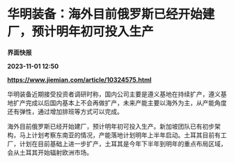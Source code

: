 # 华明装备：海外目前俄罗斯已经开始建厂，预计明年初可投入生产
**界面快报**

**2023-11-01 12:50**

**https://www.jiemian.com/article/10324575.html**

华明装备近期接受投资者调研时称，国内公司主要是遵义基地在持续扩产，遵义基地扩产完成以后国内基本上不会再做扩产，未来产能主要以海外为主，从产能角度还有弹性，通过增加排班等方式可以完成。

海外目前俄罗斯已经开始建厂，预计明年初可投入生产。新加坡团队已有初步架构，马上计划考察东南亚的情况，产能落地计划明年上半年启动。土耳其目前有工厂，计划在目前基础上进一步扩产，土耳其是今年下半年到明年的重点布局区域，会从土耳其开始辐射欧洲市场。